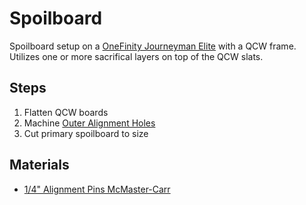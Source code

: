 # Spoilboard

Spoilboard setup on a [OneFinity Journeyman Elite](https://www.onefinitycnc.com/product-page/elite-series-journeyman-48-x32-cut-area) with a QCW frame.  Utilizes one or more sacrifical layers on top of the QCW slats.

## Steps

1. Flatten QCW boards
2. Machine [Outer Alignment Holes](outer_alignment_holes.md)
3. Cut primary spoilboard to size

## Materials

* [1/4" Alignment Pins McMaster-Carr](https://www.mcmaster.com/catalog/131/3826/98381A542)


